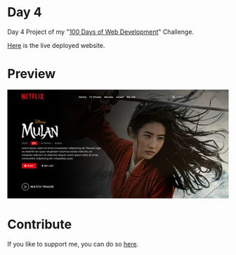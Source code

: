 # Day 4
Day 4 Project of my "[100 Days of Web Development](https://github.com/ArunMurugavel24/100_Days_of_Web_Coding)" Challenge.

[Here](https://arunmurugavel24.github.io/Day_4/) is the live deployed website.

# Preview

![Day 4 Website Preview Image](https://github.com/ArunMurugavel24/Day_4/blob/master/Day%204.jpg)

# Contribute

If you like to support me, you can do so [here](https://www.buymeacoffee.com/ArunMurugavel24).
